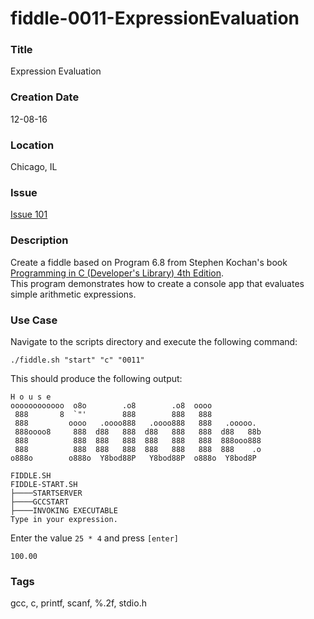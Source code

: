 fiddle-0011-ExpressionEvaluation
======

### Title

Expression Evaluation


### Creation Date

12-08-16


### Location

Chicago, IL


### Issue

[Issue 101](https://github.com/bradyhouse/house/issues/101)


### Description

Create a fiddle based on Program 6.8 from Stephen Kochan's book [Programming in C (Developer's Library) 4th Edition](http://a.co/1QJ9MDN).  
This program demonstrates how to create a console app that evaluates simple arithmetic expressions.


### Use Case

Navigate to the scripts directory and execute the following command:

    ./fiddle.sh "start" "c" "0011"
    
This should produce the following output:

    H o u s e
    oooooooooooo  o8o        .o8        .o8  oooo
     888       8  `"'        888        888   888
     888         oooo   .oooo888   .oooo888   888   .ooooo.
     888oooo8     888  d88   888  d88   888   888  d88   88b
     888          888  888   888  888   888   888  888ooo888
     888          888  888   888  888   888   888  888    .o
    o888o        o888o  Y8bod88P   Y8bod88P  o888o  Y8bod8P
    
    FIDDLE.SH
    FIDDLE-START.SH
    ├────STARTSERVER
    ├────GCCSTART
    ├────INVOKING EXECUTABLE
    Type in your expression.

Enter the value `25 * 4` and press `[enter]`
    
    100.00



### Tags

gcc, c, printf, scanf, %.2f, stdio.h
